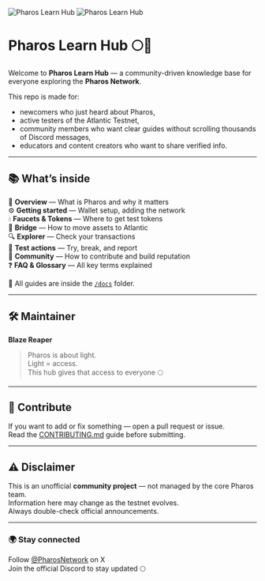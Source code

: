 ![Pharos Learn Hub](assets/lighthouse-banner.png)
![Pharos Learn Hub](assets/lighthouse-banner.png)

# Pharos Learn Hub 🌕🚢

Welcome to **Pharos Learn Hub** — a community-driven knowledge base for everyone exploring the **Pharos Network**.

This repo is made for:
- newcomers who just heard about Pharos,
- active testers of the Atlantic Testnet,
- community members who want clear guides without scrolling thousands of Discord messages,
- educators and content creators who want to share verified info.

---

## 📚 What’s inside

🧭 **Overview** — What is Pharos and why it matters  
⚙️ **Getting started** — Wallet setup, adding the network  
💧 **Faucets & Tokens** — Where to get test tokens  
🌉 **Bridge** — How to move assets to Atlantic  
🔍 **Explorer** — Check your transactions  
🧪 **Test actions** — Try, break, and report  
🤝 **Community** — How to contribute and build reputation  
❓ **FAQ & Glossary** — All key terms explained

📂 All guides are inside the [`/docs`](./docs) folder.

---

## 🛠 Maintainer
**Blaze Reaper**

> Pharos is about light.  
> Light = access.  
> This hub gives that access to everyone 🌕

---

## 🤝 Contribute
If you want to add or fix something — open a pull request or issue.  
Read the [CONTRIBUTING.md](CONTRIBUTING.md) guide before submitting.

---

## ⚠️ Disclaimer
This is an unofficial **community project** — not managed by the core Pharos team.  
Information here may change as the testnet evolves.  
Always double-check official announcements.

---

### 🌍 Stay connected
Follow [@PharosNetwork](https://twitter.com/PharosNetwork) on X  
Join the official Discord to stay updated 🌕

